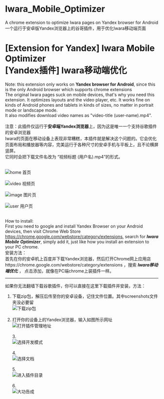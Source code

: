 # Iwara_Mobile_Optimizer
A chrome extension to optimize Iwara pages on Yandex browser for Android 一个运行于安卓版Yandex浏览器上的谷哥插件，用于优化Iwara移动端页面

# [Extension for Yandex] Iwara Mobile Optimizer<br>[Yandex插件] Iwara移动端优化

Note: this extension only works on **Yandex browser for Android**, since this is the only Android browser which supports chrome extensions<br>
The original Iwara pages suck on mobile devices, that's why you need this extension. It optimizes layouts and the video player, etc. It works fine on kinds of Android phones and tablets in kinds of sizes, no matter in portrait mode or landscape mode.<br>
It also modifies download video names as "video-title (user-name).mp4".<br><br>
注意：此插件仅运行于**安卓端Yandex浏览器**上，因为这是唯一一个支持谷歌插件的安卓浏览器<br>
Iwara的页面在移动设备上表现非常糟糕，本插件就是解决这个问题的。它会优化页面布局和播放器等内容，完美运行于各种尺寸的安卓手机与平板上，且不论横屏竖屏。<br>
它同时会把下载文件名改为 “视频标题 (用户名).mp4”的形式。<br><br>

![home 首页](https://github.com/FallingStarJQD/Iwara_Mobile_Optimizer/blob/master/screenshots/home.jpg?raw=true)<br><br>
![video 视频页](https://github.com/FallingStarJQD/Iwara_Mobile_Optimizer/blob/master/screenshots/video.jpg?raw=true)<br><br>
![image 图片页](https://github.com/FallingStarJQD/Iwara_Mobile_Optimizer/blob/master/screenshots/image.jpg?raw=true)<br><br>
![user 用户页](https://github.com/FallingStarJQD/Iwara_Mobile_Optimizer/blob/master/screenshots/user.jpg?raw=true)<br><br>

How to install:<br>
First you need to google and install Yandex Browser on your Android devices, then visit Chrome Web Store https://chrome.google.com/webstore/category/extensions, search for ***Iwara Mobile Optimizer***, simply add it, just like how you install an extension to your PC chrome. 
<br>
安装方法：<br>
首先在你的安卓机上百度并下载Yandex浏览器，然后打开Chrome网上应用店https://chrome.google.com/webstore/category/extensions ，搜索 ***Iwara移动端优化*** ， 点击添加，就像在PC端chrome上装插件一样。

----------------------------------------------
如果你无法翻墙下载谷歌插件，你可以直接在这里下载插件并安装，方法：<br>
1. 下载zip包，解压后传至你的安卓设备，记住文件位置。其中screenshots文件夹没必要留<br>
![下载zip包](https://github.com/FallingStarJQD/Iwara_Mobile_Optimizer/blob/master/screenshots/step0.png?raw=true)<br><br>
2. 打开你的设备上的Yandex浏览器，输入如图所示网址<br> ![打开插件管理地址](https://github.com/FallingStarJQD/Iwara_Mobile_Optimizer/blob/master/screenshots/step1.png?raw=true)<br><br>
3.<br> ![选择开发模式](https://github.com/FallingStarJQD/Iwara_Mobile_Optimizer/blob/master/screenshots/step2.png?raw=true)<br><br>
4.<br> ![选择文档](https://github.com/FallingStarJQD/Iwara_Mobile_Optimizer/blob/master/screenshots/step3.png?raw=true)<br><br>
5.<br> ![进入插件目录](https://github.com/FallingStarJQD/Iwara_Mobile_Optimizer/blob/master/screenshots/step4.png?raw=true)<br><br>
6.<br> ![大功告成](https://github.com/FallingStarJQD/Iwara_Mobile_Optimizer/blob/master/screenshots/step5.png?raw=true)<br><br>
